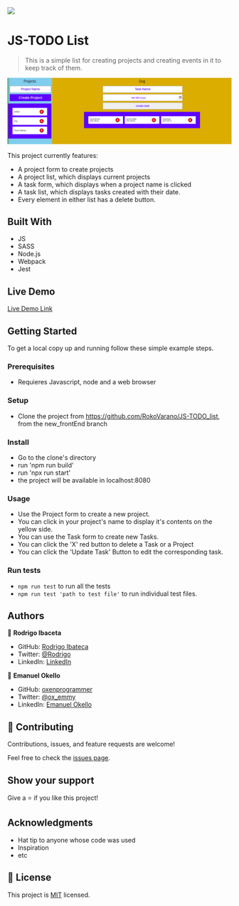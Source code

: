 ![](https://img.shields.io/badge/Microverse-blueviolet)

# JS-TODO List

> This is a simple list for creating projects and creating events in it to keep track of them.

![screenshot](./TODO.png)

This project currently features:
- A project form to create projects
- A project list, which displays current projects
- A task form, which displays when a project name is clicked
- A task list, which displays tasks created with their date.
- Every element in either list has a delete button.

## Built With

- JS
- SASS
- Node.js
- Webpack
- Jest

## Live Demo

[Live Demo Link](https://upbeat-khorana-ba28be.netlify.app/)


## Getting Started

To get a local copy up and running follow these simple example steps.

### Prerequisites

- Requieres Javascript, node and a web browser

### Setup

- Clone the project from https://github.com/RokoVarano/JS-TODO_list, from the new_frontEnd branch
### Install

- Go to the clone's directory
- run 'npm run build'
- run 'npx run start'
- the project will be available in localhost:8080

### Usage

- Use the Project form to create a new project.
- You can click in your project's name to display it's contents on the yellow side.
- You can use the Task form to create new Tasks.
- You can click the 'X' red button to delete a Task or a Project
- You can click the 'Update Task' Button to edit the corresponding task.
### Run tests
- `npm run test` to run all the tests
- `npm run test 'path to test file'` to run individual test files.
## Authors

👤 **Rodrigo Ibaceta**

- GitHub: [Rodrigo Ibateca](https://github.com/RokoVarano/)
- Twitter: [@Rodrigo](https://twitter.com/RodrigoIbacet11)
- LinkedIn: [LinkedIn](https://www.linkedin.com/in/rodrigo-ibaceta-a8657611a/)

👤 **Emanuel Okello**

- GitHub: [oxenprogrammer](https://github.com/oxenprogrammer)
- Twitter: [@ox_emmy](https://twitter.com/ox_emmy)
- LinkedIn: [Emanuel Okello](https://www.linkedin.com/in/emanuel-okello/)

## 🤝 Contributing

Contributions, issues, and feature requests are welcome!

Feel free to check the [issues page](../../issues/).

## Show your support

Give a ⭐️ if you like this project!

## Acknowledgments

- Hat tip to anyone whose code was used
- Inspiration
- etc

## 📝 License

This project is [MIT](./MIT.md) licensed.